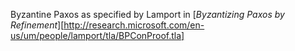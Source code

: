 Byzantine Paxos as specified by Lamport in [*Byzantizing Paxos by Refinement*][http://research.microsoft.com/en-us/um/people/lamport/tla/BPConProof.tla]
